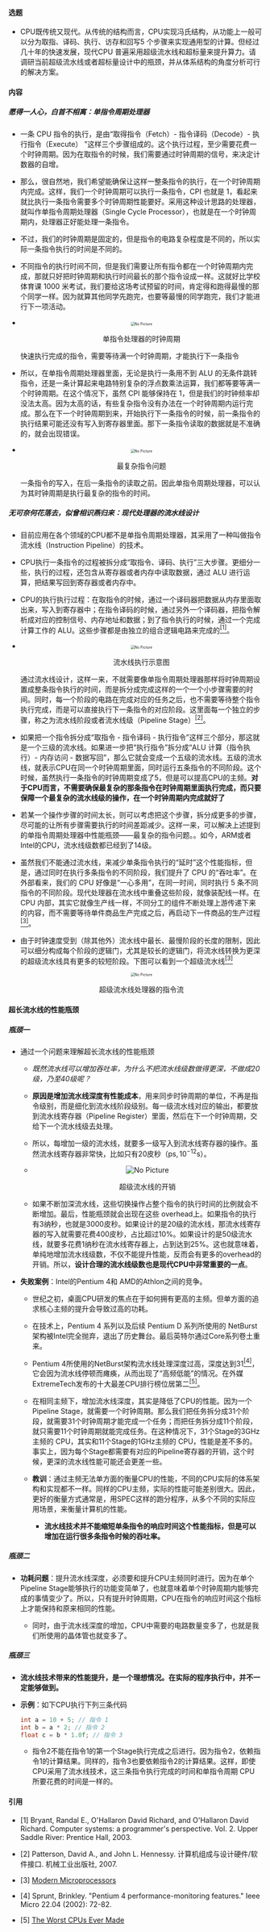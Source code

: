 #### 选题

* CPU既传统又现代。从传统的结构而言，CPU实现冯氏结构，从功能上一般可以分为取指、译码、执行、访存和回写5 个步骤来实现通用型的计算。但经过几十年的快速发展，现代CPU 普遍采用超级流水线和超标量来提升算力。请调研当前超级流水线或者超标量设计中的瓶颈，并从体系结构的角度分析可行的解决方案。

#### 内容

##### 愿得一人心，白首不相离：单指令周期处理器

* 一条 CPU 指令的执行，是由“取得指令（Fetch）- 指令译码（Decode）- 执行指令（Execute） ”这样三个步骤组成的。这个执行过程，至少需要花费一个时钟周期。因为在取指令的时候，我们需要通过时钟周期的信号，来决定计数器的自增。

* 那么，很自然地，我们希望能确保让这样一整条指令的执行，在一个时钟周期内完成。这样，我们一个时钟周期可以执行一条指令，CPI 也就是 1，看起来就比执行一条指令需要多个时钟周期性能要好。采用这种设计思路的处理器，就叫作单指令周期处理器（Single Cycle Processor），也就是在一个时钟周期内，处理器正好能处理一条指令。

* 不过，我们的时钟周期是固定的，但是指令的电路复杂程度是不同的，所以实际一条指令执行的时间是不同的。

* 不同指令的执行时间不同，但是我们需要让所有指令都在一个时钟周期内完成，那就只好把时钟周期和执行时间最长的那个指令设成一样。这就好比学校体育课 1000 米考试，我们要给这场考试预留的时间，肯定得和跑得最慢的那个同学一样。因为就算其他同学先跑完，也要等最慢的同学跑完，我们才能进行下一项活动。

*  <div align=center><img src="picture/单指令周期处理器时钟周期.jpg"
        alt="No Picture"
        style="zoom:50%"/>
        <center><p>单指令处理器的时钟周期</p></center>
    </div>
    快速执行完成的指令，需要等待满一个时钟周期，才能执行下一条指令

* 所以，在单指令周期处理器里面，无论是执行一条用不到 ALU 的无条件跳转指令，还是一条计算起来电路特别复杂的浮点数乘法运算，我们都等要等满一个时钟周期。在这个情况下，虽然 CPI 能够保持在 1，但是我们的时钟频率却没法太高。因为太高的话，有些复杂指令没有办法在一个时钟周期内运行完成。那么在下一个时钟周期到来，开始执行下一条指令的时候，前一条指令的执行结果可能还没有写入到寄存器里面。那下一条指令读取的数据就是不准确的，就会出现错误。

* <div align=center><img src="picture/指令的写入和读取.jpg"
        alt="No Picture"
        style="zoom:50%"/>
        <center><p>最复杂指令问题</p></center>
    </div>
    一条指令的写入，在后一条指令的读取之前。因此单指令周期处理器，可以认为其时钟周期是执行最复杂的指令的时间。

##### 无可奈何花落去，似曾相识燕归来：现代处理器的流水线设计

* 目前应用在各个领域的CPU都不是单指令周期处理器，其采用了一种叫做指令流水线（Instruction Pipeline）的技术。

* CPU执行一条指令的过程被拆分成“取指令、译码、执行”三大步骤。更细分一些，执行的过程，还包含从寄存器或者内存中读取数据，通过 ALU 进行运算，把结果写回到寄存器或者内存中。

* CPU的执行执行过程：在取指令的时候，通过一个译码器把数据从内存里面取出来，写入到寄存器中；在指令译码的时候，通过另外一个译码器，把指令解析成对应的控制信号、内存地址和数据；到了指令执行的时候，通过一个完成计算工作的 ALU。这些步骤都是由独立的组合逻辑电路来完成的[<sup>[1]</sup>](#refer-anchor-1)。

* <div align=center><img src="picture/流水线执行示意图.jpg"
        alt="No Picture"
        style="zoom:50%"/>
        <center><p>流水线执行示意图</p></center>
    </div>

    通过流水线设计，这样一来，不就需要像单指令周期处理器那样将时钟周期设置成整条指令执行的时间，而是拆分成完成这样的一个一个小步骤需要的时间。同时，每一个阶段的电路在完成对应的任务之后，也不需要等待整个指令执行完成，而是可以直接执行下一条指令的对应阶段。这里面每一个独立的步骤，称之为流水线阶段或者流水线级（Pipeline Stage）[<sup>[2]</sup>](#refer-anchor-2)。

* 如果把一个指令拆分成“取指令 - 指令译码 - 执行指令”这样三个部分，那这就是一个三级的流水线。如果进一步把“执行指令”拆分成“ALU 计算（指令执行）- 内存访问 - 数据写回”，那么它就会变成一个五级的流水线。五级的流水线，就表示CPU在同一个时钟周期里面，同时运行五条指令的不同阶段。这个时候，虽然执行一条指令的时钟周期变成了5，但是可以提高CPU的主频。**对于CPU而言，不需要确保最复杂的那条指令在时钟周期里面执行完成，而只要保障一个最复杂的流水线级的操作，在一个时钟周期内完成就好了**

* 若某一个操作步骤的时间太长，则可以考虑把这个步骤，拆分成更多的步骤，尽可能的让所有步骤需要执行的时间差距减少。这样一来，可以解决上述提到的单指令周期处理器中性能瓶颈——最复杂的指令问题。。如今，ARM或者Intel的CPU，流水线级数都已经到了14级。

* 虽然我们不能通过流水线，来减少单条指令执行的“延时”这个性能指标，但是，通过同时在执行多条指令的不同阶段，我们提升了 CPU 的“吞吐率”。在外部看来，我们的 CPU 好像是“一心多用”，在同一时间，同时执行 5 条不同指令的不同阶段。现代处理器在流水线中重叠这些阶段，就像装配线一样。在 CPU 内部，其实它就像生产线一样，不同分工的组件不断处理上游传递下来的内容，而不需要等待单件商品生产完成之后，再启动下一件商品的生产过程[<sup>[3]</sup>](#refer-anchor-3)。

* 由于时钟速度受到（除其他外）流水线中最长、最慢阶段的长度的限制，因此可以细分构成每个阶段的逻辑门，尤其是较长的逻辑门，将流水线转换为更深的超级流水线具有更多的较短阶段。下图可以看到一个超级流水线[<sup>[3]</sup>](#refer-anchor-3)
    <div align=center><img src="picture/超级流水线处理器的指令流.png"
        alt="No Picture"
        style="zoom:50%"/>
        <center><p>超级流水线处理器的指令流</p></center>
    </div>

#### 超长流水线的性能瓶颈

##### 瓶颈一

* 通过一个问题来理解超长流水线的性能瓶颈
    + *既然流水线可以增加吞吐率，为什么不把流水线级数做得更深，不做成20级，乃至40级呢？*

    + **原因是增加流水线深度有性能成本**，用来同步时钟周期的单位，不再是指令级别，而是细化到流水线阶段级别。每一级流水线对应的输出，都要放到流水线寄存器（Pipeline Register）里面，然后在下一个时钟周期，交给下一个流水线级去处理。

    + 所以，每增加一级的流水线，就要多一级写入到流水线寄存器的操作。虽然流水线寄存器非常快，比如只有20皮秒（$\mathrm{ps, 10^{−12} s}$）。

    + <div align=center><img src="picture/流水线带来的开销.jpg"
        alt="No Picture"
        style="zoom:100%"/>
        <center><p>超级流水线的开销</p></center>
    </div>

    + 如果不断加深流水线，这些切换操作占整个指令的执行时间的比例就会不断增加。最后，性能瓶颈就会出现在这些 overhead上。如果指令的执行有3纳秒，也就是3000皮秒。如果设计的是20级的流水线，那流水线寄存器的写入就需要花费400皮秒，占比超过10%。如果设计的是50级流水线，就要多花费1纳秒在流水线寄存器上，占到达到25%。这也就意味着，单纯地增加流水线级数，不仅不能提升性能，反而会有更多的overhead的开销。所以，**设计合理的流水线级数也是现代CPU中非常重要的一点**。

* **失败案例**：Intel的Pentium 4和 AMD的Athlon之间的竞争。

    + 世纪之初，桌面CPU研发的焦点在于如何拥有更高的主频。但单方面的追求核心主频的提升会导致过高的功耗。

    + 在技术上，Pentium 4 系列以及后续 Pentium D 系列所使用的 NetBurst 架构被Intel完全抛弃，退出了历史舞台。最后英特尔通过Core系列卷土重来。

    + Pentium 4所使用的NetBurst架构流水线处理深度过高，深度达到31[<sup>[4]</sup>](#refer-anchor-4)，它会因为流水线停顿而瘫痪，从而出现了“高频低能”的情况。在外媒ExtremeTech发布的十大最差CPU排行榜位居第二[<sup>[5]</sup>](#refer-anchor-5)。

    + 在相同主频下，增加流水线深度，其实是降低了CPU的性能。因为一个 Pipeline Stage，就需要一个时钟周期。那么我们把任务拆分成31个阶段，就需要31个时钟周期才能完成一个任务；而把任务拆分成11个阶段，就只需要11个时钟周期就能完成任务。在这种情况下，31个Stage的3GHz主频的 CPU，其实和11个Stage的1GHz主频的 CPU，性能是差不多的。事实上，因为每个Stage都需要有对应的Pipeline寄存器的开销，这个时候，更深的流水线性能可能还会更差一些。
    
    + **教训**：通过主频无法单方面的衡量CPU的性能，不同的CPU实际的体系架构和实现都不一样。同样的CPU主频，实际的性能可能差别很大。因此，更好的衡量方式通常是，用SPEC这样的跑分程序，从多个不同的实际应用场景，来衡量计算机的性能。
        - **流水线技术并不能缩短单条指令的响应时间这个性能指标，但是可以增加在运行很多条指令时候的吞吐率。**

##### 瓶颈二

* **功耗问题**：提升流水线深度，必须要和提升CPU主频同时进行。因为在单个 Pipeline Stage能够执行的功能变简单了，也就意味着单个时钟周期内能够完成的事情变少了。所以，只有提升时钟周期，CPU在指令的响应时间这个指标上才能保持和原来相同的性能。
    
    + 同时，由于流水线深度的增加，CPU中需要的电路数量变多了，也就是我们所使用的晶体管也就变多了。

##### 瓶颈三

* **流水线技术带来的性能提升，是一个理想情况。在实际的程序执行中，并不一定能够做到。**

* **示例**：如下CPU执行下列三条代码
    
    ``` C
    int a = 10 + 5; // 指令 1
    int b = a * 2; // 指令 2
    float c = b * 1.0f; // 指令 3
    ```

  + 指令2不能在指令1的第一个Stage执行完成之后进行。因为指令2，依赖指令1的计算结果。同样的，指令3也要依赖指令2的计算结果。这样，即使CPU采用了流水线技术，这三条指令执行完成的时间和单指令周期 CPU 所要花费的时间是一样的。

#### 引用

<div id="refer-anchor-1"></div>

- [1] Bryant, Randal E., O'Hallaron David Richard, and O'Hallaron David Richard. Computer systems: a programmer's perspective. Vol. 2. Upper Saddle River: Prentice Hall, 2003.

<div id="refer-anchor-2"></div>

- [2] Patterson, David A., and John L. Hennessy. 计算机组成与设计硬件/软件接口. 机械工业出版社, 2007.

<div id="refer-anchor-3"></div>

- [3] [Modern Microprocessors](https://www.lighterra.com/papers/modernmicroprocessors/)

<div id="refer-anchor-4"></div>

- [4] Sprunt, Brinkley. "Pentium 4 performance-monitoring features." Ieee Micro 22.04 (2002): 72-82.

<div id="refer-anchor-5"></div>

- [5] [The Worst CPUs Ever Made](https://www.extremetech.com/computing/274650-the-worst-cpus-ever-made)